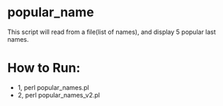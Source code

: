 # popular_name 
This script will read from a file(list of names),
and display 5 popular last names.

# How to Run:
* 1, perl popular_names.pl
* 2, perl popular_names_v2.pl



